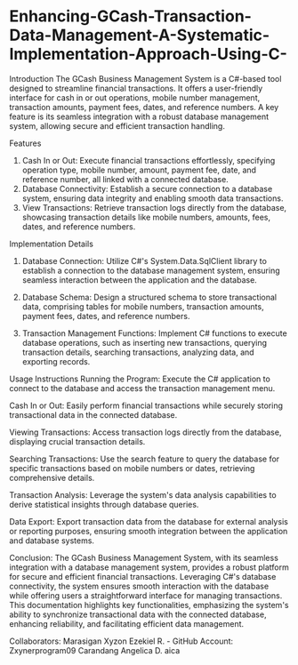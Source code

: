 # Enhancing-GCash-Transaction-Data-Management-A-Systematic-Implementation-Approach-Using-C-

Introduction
The GCash Business Management System is a C#-based tool designed to streamline financial transactions. It offers a user-friendly interface for cash in or out operations, mobile number management, transaction amounts, payment fees, dates, and reference numbers. A key feature is its seamless integration with a robust database management system, allowing secure and efficient transaction handling.

Features
1. Cash In or Out: Execute financial transactions effortlessly, specifying operation type, mobile number, amount, payment fee, date, and reference number, all linked with a connected database.
2. Database Connectivity: Establish a secure connection to a database system, ensuring data integrity and enabling smooth data transactions.
3. View Transactions: Retrieve transaction logs directly from the database, showcasing transaction details like mobile numbers, amounts, fees, dates, and reference numbers.

Implementation Details
1. Database Connection: Utilize C#'s System.Data.SqlClient library to establish a connection to the database management system, ensuring seamless interaction between the application and the database.

2. Database Schema: Design a structured schema to store transactional data, comprising tables for mobile numbers, transaction amounts, payment fees, dates, and reference numbers.

3. Transaction Management Functions: Implement C# functions to execute database operations, such as inserting new transactions, querying transaction details, searching transactions, analyzing data, and exporting records.

Usage Instructions
Running the Program: Execute the C# application to connect to the database and access the transaction management menu.

Cash In or Out: Easily perform financial transactions while securely storing transactional data in the connected database.

Viewing Transactions: Access transaction logs directly from the database, displaying crucial transaction details.

Searching Transactions: Use the search feature to query the database for specific transactions based on mobile numbers or dates, retrieving comprehensive details.

Transaction Analysis: Leverage the system's data analysis capabilities to derive statistical insights through database queries.

Data Export: Export transaction data from the database for external analysis or reporting purposes, ensuring smooth integration between the application and database systems.

Conclusion:
The GCash Business Management System, with its seamless integration with a database management system, provides a robust platform for secure and efficient financial transactions. Leveraging C#'s database connectivity, the system ensures smooth interaction with the database while offering users a straightforward interface for managing transactions. This documentation highlights key functionalities, emphasizing the system's ability to synchronize transactional data with the connected database, enhancing reliability, and facilitating efficient data management.

Collaborators:
Marasigan Xyzon Ezekiel R. - GitHub Account: Zxynerprogram09
Carandang Angelica D. aica
